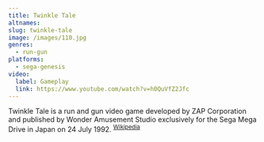 ```yaml
---
title: Twinkle Tale
altnames:
slug: twinkle-tale
image: /images/110.jpg
genres:
  - run-gun
platforms:
  - sega-genesis
video:
  label: Gameplay
  link: https://www.youtube.com/watch?v=h0QuVfZ2Jfc
---
```


Twinkle Tale is a run and gun video game developed by ZAP Corporation and published by Wonder Amusement Studio exclusively for the Sega Mega Drive in Japan on 24 July 1992. <sup>[Wikipedia](https://en.wikipedia.org/wiki/Twinkle_Tale)</sup>
